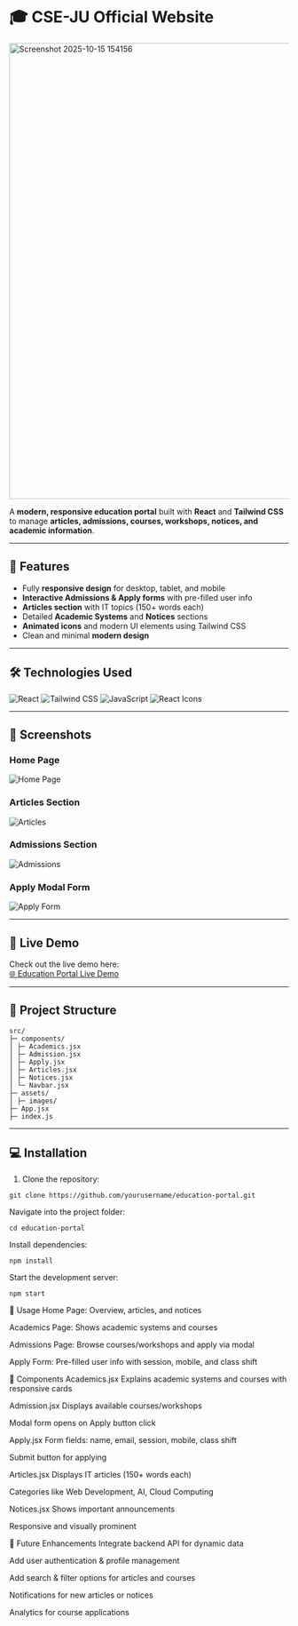 # 🎓 CSE-JU Official Website

<img width="1919" height="821" alt="Screenshot 2025-10-15 154156" src="https://github.com/user-attachments/assets/562fa545-ee38-4027-bbd0-9303cf9f9997" />


A **modern, responsive education portal** built with **React** and **Tailwind CSS** to manage **articles, admissions, courses, workshops, notices, and academic information**.  

---

## 🌟 Features

- Fully **responsive design** for desktop, tablet, and mobile  
- **Interactive Admissions & Apply forms** with pre-filled user info  
- **Articles section** with IT topics (150+ words each)  
- Detailed **Academic Systems** and **Notices** sections  
- **Animated icons** and modern UI elements using Tailwind CSS  
- Clean and minimal **modern design**  

---

## 🛠 Technologies Used

![React](https://img.shields.io/badge/React-61DAFB?style=for-the-badge&logo=react&logoColor=black)
![Tailwind CSS](https://img.shields.io/badge/Tailwind_CSS-38B2AC?style=for-the-badge&logo=tailwind-css&logoColor=white)
![JavaScript](https://img.shields.io/badge/JavaScript-F7DF1E?style=for-the-badge&logo=javascript&logoColor=black)
![React Icons](https://img.shields.io/badge/React_Icons-61DAFB?style=for-the-badge&logo=react&logoColor=white)

---

## 📸 Screenshots

### Home Page
![Home Page](https://i.ibb.co/ABC123/homepage.png)

### Articles Section
![Articles](https://i.ibb.co/DEF456/articles.png)

### Admissions Section
![Admissions](https://i.ibb.co/GHI789/admissions.png)

### Apply Modal Form
![Apply Form](https://i.ibb.co/JKL012/applyform.png)

---

## 🚀 Live Demo

Check out the live demo here:  
[🌐 Education Portal Live Demo](https://cseju-official-website.web.app/)

---

## 📂 Project Structure
```
src/
├─ components/
│ ├─ Academics.jsx
│ ├─ Admission.jsx
│ ├─ Apply.jsx
│ ├─ Articles.jsx
│ ├─ Notices.jsx
│ └─ Navbar.jsx
├─ assets/
│ ├─ images/
├─ App.jsx
├─ index.js
```


---

## 💻 Installation

1. Clone the repository:  
```
git clone https://github.com/yourusername/education-portal.git
```
Navigate into the project folder:

```
cd education-portal
```
Install dependencies:

```
npm install
```
Start the development server:

```
npm start
```
📌 Usage
Home Page: Overview, articles, and notices

Academics Page: Shows academic systems and courses

Admissions Page: Browse courses/workshops and apply via modal

Apply Form: Pre-filled user info with session, mobile, and class shift

🧩 Components
Academics.jsx
Explains academic systems and courses with responsive cards

Admission.jsx
Displays available courses/workshops

Modal form opens on Apply button click

Apply.jsx
Form fields: name, email, session, mobile, class shift

Submit button for applying

Articles.jsx
Displays IT articles (150+ words each)

Categories like Web Development, AI, Cloud Computing

Notices.jsx
Shows important announcements

Responsive and visually prominent

🔮 Future Enhancements
Integrate backend API for dynamic data

Add user authentication & profile management

Add search & filter options for articles and courses

Notifications for new articles or notices

Analytics for course applications



